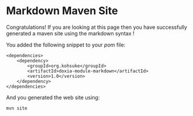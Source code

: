 Markdown Maven Site
===================

Congratulations! If you are looking at this page then you have successfully generated a maven site using
the markdown syntax !

You added the following snippet to your _pom_ file:

    <dependencies>
        <dependency>
            <groupId>org.kohsuke</groupId>
            <artifactId>doxia-module-markdown</artifactId>
            <version>1.0</version>
        </dependency>
    </dependencies>

And you generated the web site using:

    mvn site